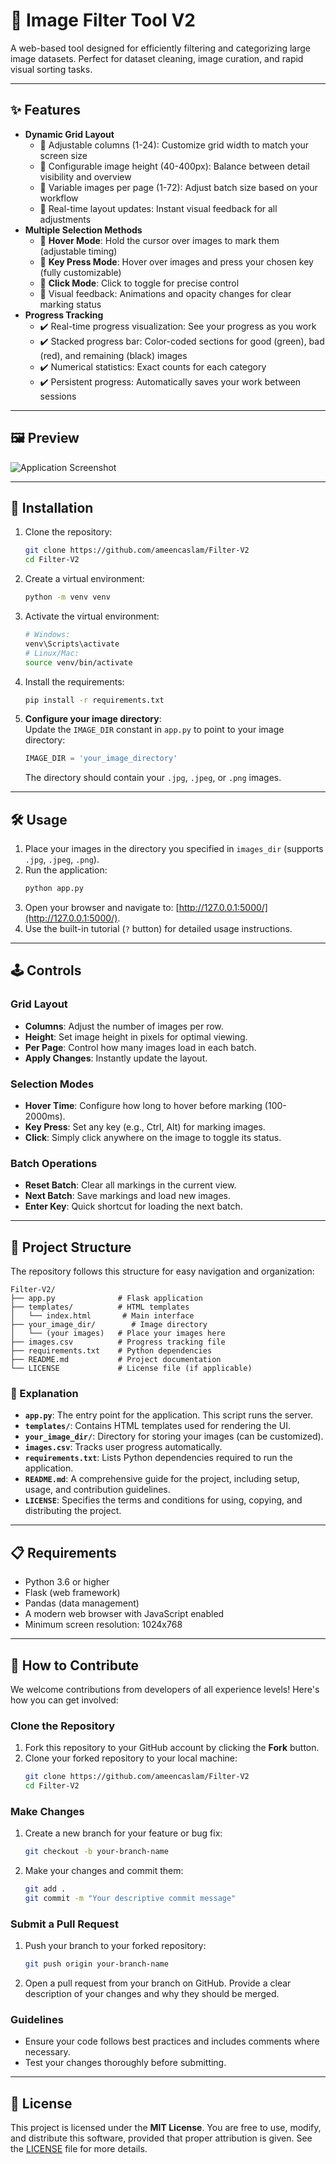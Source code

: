 # 🎨 Image Filter Tool V2

A web-based tool designed for efficiently filtering and categorizing large image datasets. Perfect for dataset cleaning, image curation, and rapid visual sorting tasks.

---

## ✨ Features

- **Dynamic Grid Layout**
  - 🔹 Adjustable columns (1-24): Customize grid width to match your screen size
  - 🔹 Configurable image height (40-400px): Balance between detail visibility and overview
  - 🔹 Variable images per page (1-72): Adjust batch size based on your workflow
  - 🔹 Real-time layout updates: Instant visual feedback for all adjustments
- **Multiple Selection Methods**
  - 🔸 **Hover Mode**: Hold the cursor over images to mark them (adjustable timing)
  - 🔸 **Key Press Mode**: Hover over images and press your chosen key (fully customizable)
  - 🔸 **Click Mode**: Click to toggle for precise control
  - 🔸 Visual feedback: Animations and opacity changes for clear marking status
- **Progress Tracking**
  - ✔️ Real-time progress visualization: See your progress as you work
  - ✔️ Stacked progress bar: Color-coded sections for good (green), bad (red), and remaining (black) images
  - ✔️ Numerical statistics: Exact counts for each category
  - ✔️ Persistent progress: Automatically saves your work between sessions

---

## 🖼️ Preview

![Application Screenshot](https://i.postimg.cc/xjpgL9pR/Screenshot-20241125-104545.png)

---

## 🚀 Installation

1. Clone the repository:

   ```bash
   git clone https://github.com/ameencaslam/Filter-V2
   cd Filter-V2
   ```

2. Create a virtual environment:

   ```bash
   python -m venv venv
   ```

3. Activate the virtual environment:

   ```bash
   # Windows:
   venv\Scripts\activate
   # Linux/Mac:
   source venv/bin/activate
   ```

4. Install the requirements:

   ```bash
   pip install -r requirements.txt
   ```

5. **Configure your image directory**:  
   Update the `IMAGE_DIR` constant in `app.py` to point to your image directory:
   ```python
   IMAGE_DIR = 'your_image_directory'
   ```
   The directory should contain your `.jpg`, `.jpeg`, or `.png` images.

---

## 🛠️ Usage

1. Place your images in the directory you specified in `images_dir` (supports `.jpg`, `.jpeg`, `.png`).
2. Run the application:
   ```bash
   python app.py
   ```
3. Open your browser and navigate to: [http://127.0.0.1:5000/](http://127.0.0.1:5000/).
4. Use the built-in tutorial (`?` button) for detailed usage instructions.

---

## 🕹️ Controls

### Grid Layout

- **Columns**: Adjust the number of images per row.
- **Height**: Set image height in pixels for optimal viewing.
- **Per Page**: Control how many images load in each batch.
- **Apply Changes**: Instantly update the layout.

### Selection Modes

- **Hover Time**: Configure how long to hover before marking (100-2000ms).
- **Key Press**: Set any key (e.g., Ctrl, Alt) for marking images.
- **Click**: Simply click anywhere on the image to toggle its status.

### Batch Operations

- **Reset Batch**: Clear all markings in the current view.
- **Next Batch**: Save markings and load new images.
- **Enter Key**: Quick shortcut for loading the next batch.

---

## 📂 Project Structure

The repository follows this structure for easy navigation and organization:

```
Filter-V2/
├── app.py              # Flask application
├── templates/          # HTML templates
│   └── index.html       # Main interface
├── your_image_dir/        # Image directory
│   └── (your images)   # Place your images here
├── images.csv          # Progress tracking file
├── requirements.txt    # Python dependencies
├── README.md           # Project documentation
└── LICENSE             # License file (if applicable)
```

### 📘 Explanation

- **`app.py`**: The entry point for the application. This script runs the server.
- **`templates/`**: Contains HTML templates used for rendering the UI.
- **`your_image_dir/`**: Directory for storing your images (can be customized).
- **`images.csv`**: Tracks user progress automatically.
- **`requirements.txt`**: Lists Python dependencies required to run the application.
- **`README.md`**: A comprehensive guide for the project, including setup, usage, and contribution guidelines.
- **`LICENSE`**: Specifies the terms and conditions for using, copying, and distributing the project.

---

## 📋 Requirements

- Python 3.6 or higher
- Flask (web framework)
- Pandas (data management)
- A modern web browser with JavaScript enabled
- Minimum screen resolution: 1024x768

---

## 🎯 How to Contribute

We welcome contributions from developers of all experience levels! Here's how you can get involved:

### Clone the Repository

1. Fork this repository to your GitHub account by clicking the **Fork** button.
2. Clone your forked repository to your local machine:
   ```bash
   git clone https://github.com/ameencaslam/Filter-V2
   cd Filter-V2
   ```

### Make Changes

1. Create a new branch for your feature or bug fix:
   ```bash
   git checkout -b your-branch-name
   ```
2. Make your changes and commit them:
   ```bash
   git add .
   git commit -m "Your descriptive commit message"
   ```

### Submit a Pull Request

1. Push your branch to your forked repository:
   ```bash
   git push origin your-branch-name
   ```
2. Open a pull request from your branch on GitHub. Provide a clear description of your changes and why they should be merged.

### Guidelines

- Ensure your code follows best practices and includes comments where necessary.
- Test your changes thoroughly before submitting.

---

## 📜 License

This project is licensed under the **MIT License**. You are free to use, modify, and distribute this software, provided that proper attribution is given. See the [LICENSE](LICENSE) file for more details.

